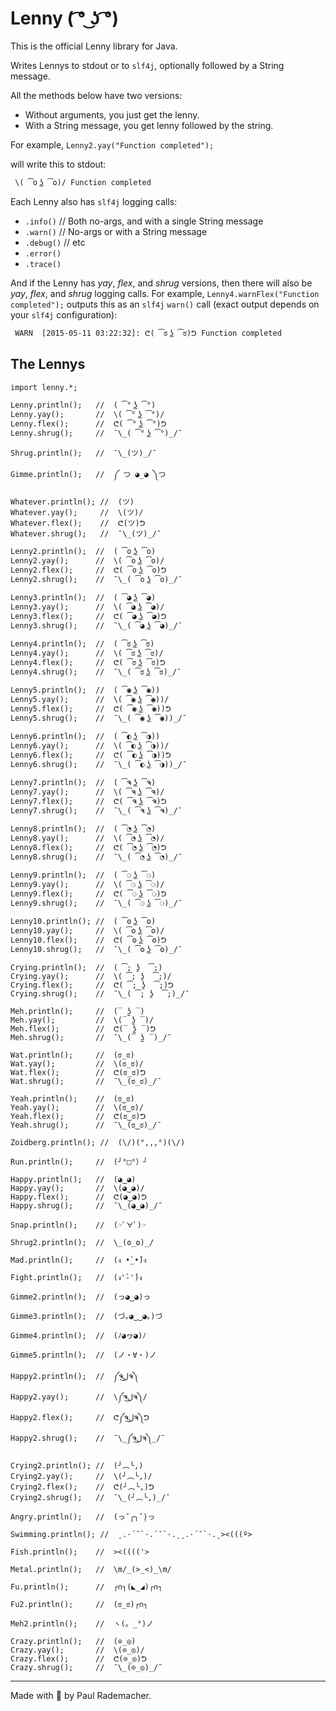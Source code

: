 # Lenny ( ͡° ͜ʖ ͡°)

This is the official Lenny library for Java.

Writes Lennys to stdout or to `slf4j`, optionally followed by a String message.

All the methods below have two versions:

* Without arguments, you just get the lenny.
* With a String message, you get lenny followed by the string.

For example, `Lenny2.yay("Function completed");`

will write this to stdout:

```
 \( ͡o ͜ʖ ͡o)/ Function completed
```

Each Lenny also has `slf4j` logging calls:

* `.info()`   // Both no-args, and with a single String message
* `.warn()`   // No-args or with a String message
* `.debug()`  // etc
* `.error()`
* `.trace()`

And if the Lenny has *yay*, *flex*, and *shrug* versions, then there will also be *yay*,
*flex*, and *shrug* logging calls.  For example, `Lenny4.warnFlex("Function completed");`
outputs this as an `slf4j` `warn()` call (exact output depends on your `slf4j`
configuration):

```
 WARN  [2015-05-11 03:22:32]: ᕦ( ͡ಠ ͜ʖ ͡ಠ)ᕤ Function completed
```

## The Lennys

```
import lenny.*;

Lenny.println();   //  ( ͡° ͜ʖ ͡°)
Lenny.yay();       //  \( ͡° ͜ʖ ͡°)/
Lenny.flex();      //  ᕦ( ͡° ͜ʖ ͡°)ᕤ
Lenny.shrug();     //  ¯\_( ͡° ͜ʖ ͡°)_/¯

Shrug.println();   //  ¯\_(ツ)_/¯

Gimme.println();   //  ༼ つ ◕_◕ ༽つ

Whatever.println(); //  (ツ)
Whatever.yay();     //  \(ツ)/
Whatever.flex();    //  ᕦ(ツ)ᕤ
Whatever.shrug();   //  ¯\_(ツ)_/¯

Lenny2.println();  //  ( ͡o ͜ʖ ͡o)
Lenny2.yay();      //  \( ͡o ͜ʖ ͡o)/
Lenny2.flex();     //  ᕦ( ͡o ͜ʖ ͡o)ᕤ
Lenny2.shrug();    //  ¯\_( ͡o ͜ʖ ͡o)_/¯

Lenny3.println();  //  ( ͡◕ ͜ʖ ͡◕)
Lenny3.yay();      //  \( ͡◕ ͜ʖ ͡◕)/
Lenny3.flex();     //  ᕦ( ͡◕ ͜ʖ ͡◕)ᕤ
Lenny3.shrug();    //  ¯\_( ͡◕ ͜ʖ ͡◕)_/¯

Lenny4.println();  //  ( ͡ಠ ͜ʖ ͡ಠ)
Lenny4.yay();      //  \( ͡ಠ ͜ʖ ͡ಠ)/
Lenny4.flex();     //  ᕦ( ͡ಠ ͜ʖ ͡ಠ)ᕤ
Lenny4.shrug();    //  ¯\_( ͡ಠ ͜ʖ ͡ಠ)_/¯

Lenny5.println();  //  ( ͡◉ ͜ʖ ͡◉))
Lenny5.yay();      //  \( ͡◉ ͜ʖ ͡◉))/
Lenny5.flex();     //  ᕦ( ͡◉ ͜ʖ ͡◉))ᕤ
Lenny5.shrug();    //  ¯\_( ͡◉ ͜ʖ ͡◉))_/¯

Lenny6.println();  //  ( ͡◐ ͜ʖ ͡◑))
Lenny6.yay();      //  \( ͡◐ ͜ʖ ͡◑))/
Lenny6.flex();     //  ᕦ( ͡◐ ͜ʖ ͡◑))ᕤ
Lenny6.shrug();    //  ¯\_( ͡◐ ͜ʖ ͡◑))_/¯

Lenny7.println();  //  ( ͡ຈ ͜ʖ ͡ຈ)
Lenny7.yay();      //  \( ͡ຈ ͜ʖ ͡ຈ)/
Lenny7.flex();     //  ᕦ( ͡ຈ ͜ʖ ͡ຈ)ᕤ
Lenny7.shrug();    //  ¯\_( ͡ຈ ͜ʖ ͡ຈ)_/¯

Lenny8.println();  //  ( ͡◔ ͜ʖ ͡◔)
Lenny8.yay();      //  \( ͡◔ ͜ʖ ͡◔)/
Lenny8.flex();     //  ᕦ( ͡◔ ͜ʖ ͡◔)ᕤ
Lenny8.shrug();    //  ¯\_( ͡◔ ͜ʖ ͡◔)_/¯

Lenny9.println();  //  ( ͡⚆ ͜ʖ ͡⚆)
Lenny9.yay();      //  \( ͡⚆ ͜ʖ ͡⚆)/
Lenny9.flex();     //  ᕦ( ͡⚆ ͜ʖ ͡⚆)ᕤ
Lenny9.shrug();    //  ¯\_( ͡⚆ ͜ʖ ͡⚆)_/¯

Lenny10.println(); //  ( ͡ʘ ͜ʖ ͡ʘ)
Lenny10.yay();     //  \( ͡ʘ ͜ʖ ͡ʘ)/
Lenny10.flex();    //  ᕦ( ͡ʘ ͜ʖ ͡ʘ)ᕤ
Lenny10.shrug();   //  ¯\_( ͡ʘ ͜ʖ ͡ʘ)_/¯

Crying.println();  //  ( ͡; ʖ̯  ͡;)
Crying.yay();      //  \( ͡; ʖ̯  ͡;)/
Crying.flex();     //  ᕦ( ͡; ʖ̯  ͡;)ᕤ
Crying.shrug();    //  ¯\_( ͡; ʖ̯  ͡;)_/¯

Meh.println();     //  (‾ ʖ̫ ‾)
Meh.yay();         //  \(‾ ʖ̫ ‾)/
Meh.flex();        //  ᕦ(‾ ʖ̫ ‾)ᕤ
Meh.shrug();       //  ¯\_(‾ ʖ̫ ‾)_/¯

Wat.println();     //  (ಠ_ಠ)
Wat.yay();         //  \(ಠ_ಠ)/
Wat.flex();        //  ᕦ(ಠ_ಠ)ᕤ
Wat.shrug();       //  ¯\_(ಠ_ಠ)_/¯

Yeah.println();    //  (ಠ‿ಠ)
Yeah.yay();        //  \(ಠ‿ಠ)/
Yeah.flex();       //  ᕦ(ಠ‿ಠ)ᕤ
Yeah.shrug();      //  ¯\_(ಠ‿ಠ)_/¯

Zoidberg.println(); //  (\/)(°,,,°)(\/)

Run.println();     //  (╯°□°）╯

Happy.println();   //  (◕‿◕)
Happy.yay();       //  \(◕‿◕)/
Happy.flex();      //  ᕦ(◕‿◕)ᕤ
Happy.shrug();     //  ¯\_(◕‿◕)_/¯

Snap.println();    //  (☞ﾟ∀ﾟ)☞

Shrug2.println();  //  \_(ʘ_ʘ)_/

Mad.println();     //  (ง •̀_•́)ง

Fight.println();   //  (ง'̀-'́)ง

Gimme2.println();  //  (っ◕‿◕)っ

Gimme3.println();  //  (づ｡◕‿‿◕｡)づ

Gimme4.println();  //  (ﾉ◕ヮ◕)ﾉ

Gimme5.println();  //  (ノ・∀・)ノ

Happy2.println();  //  ༼ຈل͜ຈ༽
Happy2.yay();      //  \༼ຈل͜ຈ༽/
Happy2.flex();     //  ᕦ༼ຈل͜ຈ༽ᕤ
Happy2.shrug();    //  ¯\_༼ຈل͜ຈ༽_/¯

Crying2.println(); //  (╯︵╰,)
Crying2.yay();     //  \(╯︵╰,)/
Crying2.flex();    //  ᕦ(╯︵╰,)ᕤ
Crying2.shrug();   //  ¯\_(╯︵╰,)_/¯

Angry.println();   //  (っ˘̩╭╮˘̩)っ

Swimming.println(); //  ¸.·´¯`·.´¯`·.¸¸.·´¯`·.¸><(((º>

Fish.println();    //  ><(((('>

Metal.println();   //  \m/_(>_<)_\m/

Fu.println();      //  ┌∩┐(◣_◢)┌∩┐

Fu2.println();     //  (ಠ_ಠ)┌∩┐

Meh2.println();    //  ヽ(。_°)ノ

Crazy.println();   //  (⊙_◎)
Crazy.yay();       //  \(⊙_◎)/
Crazy.flex();      //  ᕦ(⊙_◎)ᕤ
Crazy.shrug();     //  ¯\_(⊙_◎)_/¯

```

---------

Made with :horse: by Paul Rademacher.